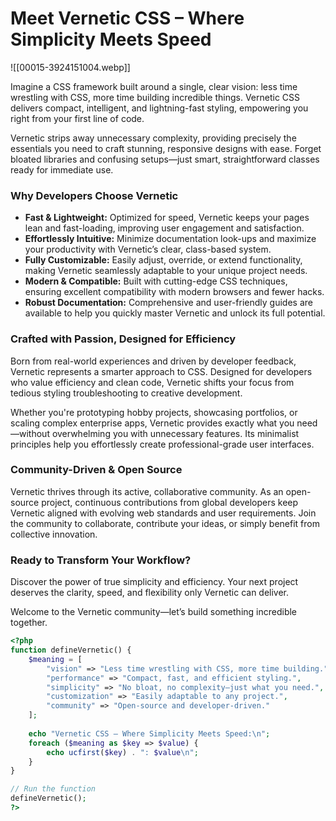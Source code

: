 # Meet Vernetic CSS – Where Simplicity Meets Speed

![[00015-3924151004.webp]]

Imagine a CSS framework built around a single, clear vision: less time wrestling with CSS, more time building incredible things. Vernetic CSS delivers compact, intelligent, and lightning-fast styling, empowering you right from your first line of code.

Vernetic strips away unnecessary complexity, providing precisely the essentials you need to craft stunning, responsive designs with ease. Forget bloated libraries and confusing setups—just smart, straightforward classes ready for immediate use.

### Why Developers Choose Vernetic

- **Fast & Lightweight:** Optimized for speed, Vernetic keeps your pages lean and fast-loading, improving user engagement and satisfaction.
- **Effortlessly Intuitive:** Minimize documentation look-ups and maximize your productivity with Vernetic’s clear, class-based system.
- **Fully Customizable:** Easily adjust, override, or extend functionality, making Vernetic seamlessly adaptable to your unique project needs.
- **Modern & Compatible:** Built with cutting-edge CSS techniques, ensuring excellent compatibility with modern browsers and fewer hacks.
- **Robust Documentation:** Comprehensive and user-friendly guides are available to help you quickly master Vernetic and unlock its full potential.

### Crafted with Passion, Designed for Efficiency

Born from real-world experiences and driven by developer feedback, Vernetic represents a smarter approach to CSS. Designed for developers who value efficiency and clean code, Vernetic shifts your focus from tedious styling troubleshooting to creative development.

Whether you're prototyping hobby projects, showcasing portfolios, or scaling complex enterprise apps, Vernetic provides exactly what you need—without overwhelming you with unnecessary features. Its minimalist principles help you effortlessly create professional-grade user interfaces.

### Community-Driven & Open Source

Vernetic thrives through its active, collaborative community. As an open-source project, continuous contributions from global developers keep Vernetic aligned with evolving web standards and user requirements. Join the community to collaborate, contribute your ideas, or simply benefit from collective innovation.

### Ready to Transform Your Workflow?

Discover the power of true simplicity and efficiency. Your next project deserves the clarity, speed, and flexibility only Vernetic can deliver.

Welcome to the Vernetic community—let’s build something incredible together.


```php
<?php
function defineVernetic() {
    $meaning = [
        "vision" => "Less time wrestling with CSS, more time building.",
        "performance" => "Compact, fast, and efficient styling.",
        "simplicity" => "No bloat, no complexity—just what you need.",
        "customization" => "Easily adaptable to any project.",
        "community" => "Open-source and developer-driven."
    ];
    
    echo "Vernetic CSS – Where Simplicity Meets Speed:\n";
    foreach ($meaning as $key => $value) {
        echo ucfirst($key) . ": $value\n";
    }
}

// Run the function
defineVernetic();
?>
```

